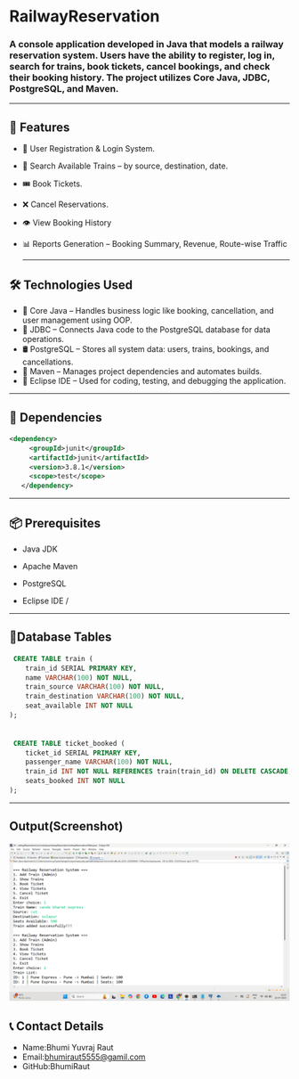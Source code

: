 # RailwayReservation
### A console application developed in Java that models a railway reservation system. Users have the ability to register, log in, search for trains, book tickets, cancel bookings, and check their booking history. The project utilizes Core Java, JDBC, PostgreSQL, and Maven.
---
##  🚀 Features
- 👤 User Registration & Login System.
- 🚄 Search Available Trains – by source, destination, date.
- 🎟️ Book Tickets.
- ❌ Cancel Reservations.
- 👁️ View Booking History
- 📊 Reports Generation – Booking Summary, Revenue, Route-wise Traffic

  ---
 ## 🛠️ Technologies Used
- 🔷 Core Java – Handles business logic like booking, cancellation, and user management using OOP.
- 🔗 JDBC – Connects Java code to the PostgreSQL database for data operations.
- 🛢️ PostgreSQL – Stores all system data: users, trains, bookings, and cancellations.
- 📁 Maven – Manages project dependencies and automates builds.
- 🎴 Eclipse IDE – Used for coding, testing, and debugging the application.
 ---
 ##  🧩 Dependencies
 ```xml
 <dependency>
      <groupId>junit</groupId>
      <artifactId>junit</artifactId>
      <version>3.8.1</version>
      <scope>test</scope>
    </dependency>
```

---
## 📦 Prerequisites
- Java JDK

- Apache Maven

- PostgreSQL

- Eclipse IDE /
- --
##  📄Database Tables
```sql
 CREATE TABLE train (
    train_id SERIAL PRIMARY KEY,
    name VARCHAR(100) NOT NULL,
    train_source VARCHAR(100) NOT NULL,
    train_destination VARCHAR(100) NOT NULL,
    seat_available INT NOT NULL
);


 CREATE TABLE ticket_booked (
    ticket_id SERIAL PRIMARY KEY,
    passenger_name VARCHAR(100) NOT NULL,
    train_id INT NOT NULL REFERENCES train(train_id) ON DELETE CASCADE,
    seats_booked INT NOT NULL
);
```
---

## Output(Screenshot)
![Output Screenshot](Output.png)

## 📞 Contact Details
- Name:Bhumi Yuvraj Raut
- Email:bhumiraut5555@gamil.com
- GitHub:BhumiRaut


 


